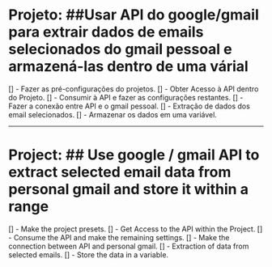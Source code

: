 # Projeto: ##Usar API do google/gmail para extrair dados de emails selecionados do gmail pessoal e armazená-las dentro de uma várial


[] - Fazer as pré-configurações do projetos.
[] - Obter Acesso à API dentro do Projeto.
[] - Consumir à API e fazer as configurações restantes.
[] - Fazer a conexão entre API e o gmail pessoal.
[] - Extração de dados dos email selecionados.
[] - Armazenar os dados em uma variável.


--------------------------------------------------------------------------------------

# Project: ## Use google / gmail API to extract selected email data from personal gmail and store it within a range


[] - Make the project presets.
[] - Get Access to the API within the Project.
[] - Consume the API and make the remaining settings.
[] - Make the connection between API and personal gmail.
[] - Extraction of data from selected emails.
[] - Store the data in a variable.